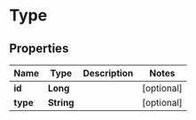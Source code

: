 

# Type


## Properties

| Name | Type | Description | Notes |
|------------ | ------------- | ------------- | -------------|
|**id** | **Long** |  |  [optional] |
|**type** | **String** |  |  [optional] |




